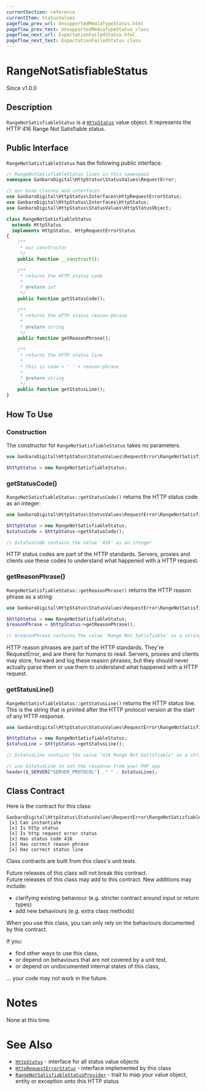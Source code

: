 ```yaml
---
currentSection: reference
currentItem: StatusValues
pageflow_prev_url: UnsupportedMediaTypeStatus.html
pageflow_prev_text: UnsupportedMediaTypeStatus class
pageflow_next_url: ExpectationFailedStatus.html
pageflow_next_text: ExpectationFailedStatus class
---
```


# RangeNotSatisfiableStatus

<div class="callout info">
Since v1.0.0
</div>

## Description

`RangeNotSatisfiableStatus` is a [`HttpStatus`](../Interfaces/HttpStatus.html) value object. It represents the HTTP 416 Range Not Satisfiable status.

## Public Interface

`RangeNotSatisfiableStatus` has the following public interface:

```php
// RangeNotSatisfiableStatus lives in this namespace
namespace GanbaroDigital\HttpStatus\StatusValues\RequestError;

// our base classes and interfaces
use GanbaroDigital\HttpStatus\Interfaces\HttpRequestErrorStatus;
use GanbaroDigital\HttpStatus\Interfaces\HttpStatus;
use GanbaroDigital\HttpStatus\StatusValues\HttpStatusObject;

class RangeNotSatisfiableStatus
  extends HttpStatus
  implements HttpStatus, HttpRequestErrorStatus
{
    /**
     * our constructor
     */
    public function __construct();

    /**
     * returns the HTTP status code
     *
     * @return int
     */
    public function getStatusCode();

    /**
     * returns the HTTP status reason-phrase
     *
     * @return string
     */
    public function getReasonPhrase();

    /**
     * returns the HTTP status line
     *
     * this is code + ' ' + reason-phrase
     *
     * @return string
     */
    public function getStatusLine();
}
```

## How To Use

### Construction

The constructor for `RangeNotSatisfiableStatus` takes no parameters.

```php
use GanbaroDigital\HttpStatus\StatusValues\RequestError\RangeNotSatisfiableStatus;

$httpStatus = new RangeNotSatisfiableStatus;
```

### getStatusCode()

`RangeNotSatisfiableStatus::getStatusCode()` returns the HTTP status code as an integer:

```php
use GanbaroDigital\HttpStatus\StatusValues\RequestError\RangeNotSatisfiableStatus;

$httpStatus = new RangeNotSatisfiableStatus;
$statusCode = $httpStatus->getStatusCode();

// $statusCode contains the value '416' as an integer
```

HTTP status codes are part of the HTTP standards. Servers, proxies and clients use these codes to understand what happened with a HTTP request.

### getReasonPhrase()

`RangeNotSatisfiableStatus::getReasonPhrase()` returns the HTTP reason phrase as a string:

```php
use GanbaroDigital\HttpStatus\StatusValues\RequestError\RangeNotSatisfiableStatus;

$httpStatus = new RangeNotSatisfiableStatus;
$reasonPhrase = $httpStatus->getReasonPhrase();

// $reasonPhrase contains the value 'Range Not Satisfiable' as a string
```

HTTP reason phrases are part of the HTTP standards. They're RequestError, and are there for humans to read. Servers, proxies and clients may store, forward and log these reason phrases, but they should never actually parse them or use them to understand what happened with a HTTP request.

### getStatusLine()

`RangeNotSatisfiableStatus::getStatusLine()` returns the HTTP status line. This is the string that is printed after the HTTP protocol version at the start of any HTTP response.

```php
use GanbaroDigital\HttpStatus\StatusValues\RequestError\RangeNotSatisfiableStatus;

$httpStatus = new RangeNotSatisfiableStatus;
$statusLine = $httpStatus->getStatusLine();

// $statusLine contains the value "416 Range Not Satisfiable" as a string

// use $statusLine to set the response from your PHP app
header($_SERVER["SERVER_PROTOCOL"] ." " . $statusLine);
```

## Class Contract

Here is the contract for this class:

    GanbaroDigital\HttpStatus\StatusValues\RequestError\RangeNotSatisfiableStatus
     [x] Can instantiate
     [x] Is http status
     [x] Is http request error status
     [x] Has status code 416
     [x] Has correct reason phrase
     [x] Has correct status line

Class contracts are built from this class's unit tests.

<div class="callout success">
Future releases of this class will not break this contract.
</div>

<div class="callout info" markdown="1">
Future releases of this class may add to this contract. New additions may include:

* clarifying existing behaviour (e.g. stricter contract around input or return types)
* add new behaviours (e.g. extra class methods)
</div>

<div class="callout warning" markdown="1">
When you use this class, you can only rely on the behaviours documented by this contract.

If you:

* find other ways to use this class,
* or depend on behaviours that are not covered by a unit test,
* or depend on undocumented internal states of this class,

... your code may not work in the future.
</div>

# Notes

None at this time.

# See Also

* [`HttpStatus`](../Interfaces/HttpStatus.html) - interface for all status value objects
* [`HttpRequestErrorStatus`](../Interfaces/HttpRequestErrorStatus.html) - interface implemented by this class
* [`RangeNotSatisfiableStatusProvider`](../StatusProviders/RangeNotSatisfiableStatusProvider.html) - trait to map your value object, entity or exception onto this HTTP status
